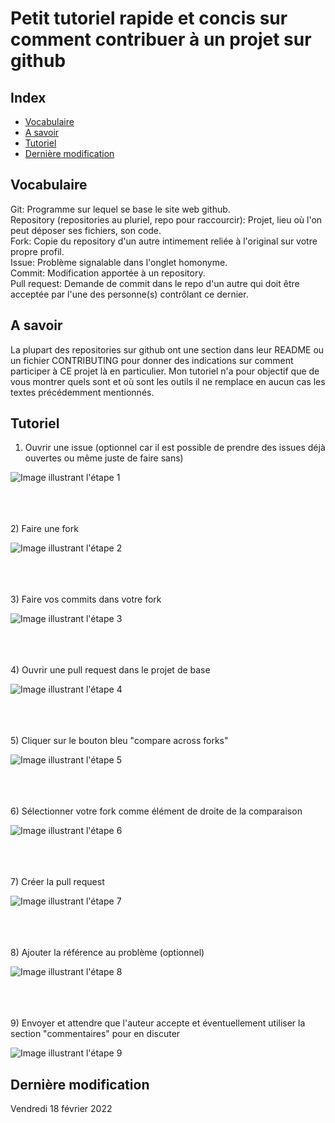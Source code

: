 # Petit tutoriel rapide et concis sur comment contribuer à un projet sur github

## Index
- [Vocabulaire](https://github.com/reza0310/HowToContribute/blob/master/README.fr.md#vocabulaire)
- [A savoir](https://github.com/reza0310/HowToContribute/blob/master/README.fr.md#a-savoir)
- [Tutoriel](https://github.com/reza0310/HowToContribute/blob/master/README.fr.md#tutoriel)
- [Dernière modification](https://github.com/reza0310/HowToContribute/blob/master/README.fr.md#derni%C3%A8re-modification)

## Vocabulaire
Git: Programme sur lequel se base le site web github.<br>
Repository (repositories au pluriel, repo pour raccourcir): Projet, lieu où l'on peut déposer ses fichiers, son code.<br>
Fork: Copie du repository d'un autre intimement reliée à l'original sur votre propre profil.<br>
Issue: Problème signalable dans l'onglet homonyme.<br>
Commit: Modification apportée à un repository.<br>
Pull request: Demande de commit dans le repo d'un autre qui doit être acceptée par l'une des personne(s) contrôlant ce dernier.

## A savoir
La plupart des repositories sur github ont une section dans leur README ou un fichier CONTRIBUTING pour donner des indications sur comment participer à CE projet là en particulier. Mon tutoriel n'a pour objectif que de vous montrer quels sont et où sont les outils il ne remplace en aucun cas les textes précédemment mentionnés.

## Tutoriel

1) Ouvrir une issue (optionnel car il est possible de prendre des issues déjà ouvertes ou même juste de faire sans)

![Image illustrant l'étape 1](https://github.com/reza0310/HowToContribute/blob/master/1.jpg)

<br><br><br>
2) Faire une fork

![Image illustrant l'étape 2](https://github.com/reza0310/HowToContribute/blob/master/2.jpg)

<br><br><br>
3) Faire vos commits dans votre fork

![Image illustrant l'étape 3](https://github.com/reza0310/HowToContribute/blob/master/3.jpg)

<br><br><br>
4) Ouvrir une pull request dans le projet de base

![Image illustrant l'étape 4](https://github.com/reza0310/HowToContribute/blob/master/4.jpg)

<br><br><br>
5) Cliquer sur le bouton bleu "compare across forks"

![Image illustrant l'étape 5](https://github.com/reza0310/HowToContribute/blob/master/5.jpg)

<br><br><br>
6) Sélectionner votre fork comme élément de droite de la comparaison

![Image illustrant l'étape 6](https://github.com/reza0310/HowToContribute/blob/master/6.jpg)

<br><br><br>
7) Créer la pull request

![Image illustrant l'étape 7](https://github.com/reza0310/HowToContribute/blob/master/7.jpg)

<br><br><br>
8) Ajouter la référence au problème (optionnel)

![Image illustrant l'étape 8](https://github.com/reza0310/HowToContribute/blob/master/8.jpg)

<br><br><br>
9) Envoyer et attendre que l'auteur accepte et éventuellement utiliser la section "commentaires" pour en discuter

![Image illustrant l'étape 9](https://github.com/reza0310/HowToContribute/blob/master/9.jpg)

## Dernière modification
Vendredi 18 février 2022
